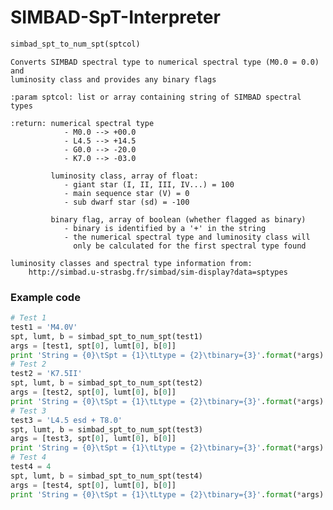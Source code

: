 # SIMBAD-SpT-Interpreter

```python
simbad_spt_to_num_spt(sptcol)
```

    Converts SIMBAD spectral type to numerical spectral type (M0.0 = 0.0) and
    luminosity class and provides any binary flags

    :param sptcol: list or array containing string of SIMBAD spectral types

    :return: numerical spectral type
                - M0.0 --> +00.0
                - L4.5 --> +14.5
                - G0.0 --> -20.0
                - K7.0 --> -03.0

             luminosity class, array of float:
                - giant star (I, II, III, IV...) = 100
                - main sequence star (V) = 0
                - sub dwarf star (sd) = -100

             binary flag, array of boolean (whether flagged as binary)
                - binary is identified by a '+' in the string
                - the numerical spectral type and luminosity class will
                  only be calculated for the first spectral type found

    luminosity classes and spectral type information from:
        http://simbad.u-strasbg.fr/simbad/sim-display?data=sptypes

### Example code

```python
# Test 1
test1 = 'M4.0V'
spt, lumt, b = simbad_spt_to_num_spt(test1)
args = [test1, spt[0], lumt[0], b[0]]
print 'String = {0}\tSpt = {1}\tLtype = {2}\tbinary={3}'.format(*args)
# Test 2
test2 = 'K7.5II'
spt, lumt, b = simbad_spt_to_num_spt(test2)
args = [test2, spt[0], lumt[0], b[0]]
print 'String = {0}\tSpt = {1}\tLtype = {2}\tbinary={3}'.format(*args)
# Test 3
test3 = 'L4.5 esd + T8.0'
spt, lumt, b = simbad_spt_to_num_spt(test3)
args = [test3, spt[0], lumt[0], b[0]]
print 'String = {0}\tSpt = {1}\tLtype = {2}\tbinary={3}'.format(*args)
# Test 4
test4 = 4
spt, lumt, b = simbad_spt_to_num_spt(test4)
args = [test4, spt[0], lumt[0], b[0]]
print 'String = {0}\tSpt = {1}\tLtype = {2}\tbinary={3}'.format(*args)
```
